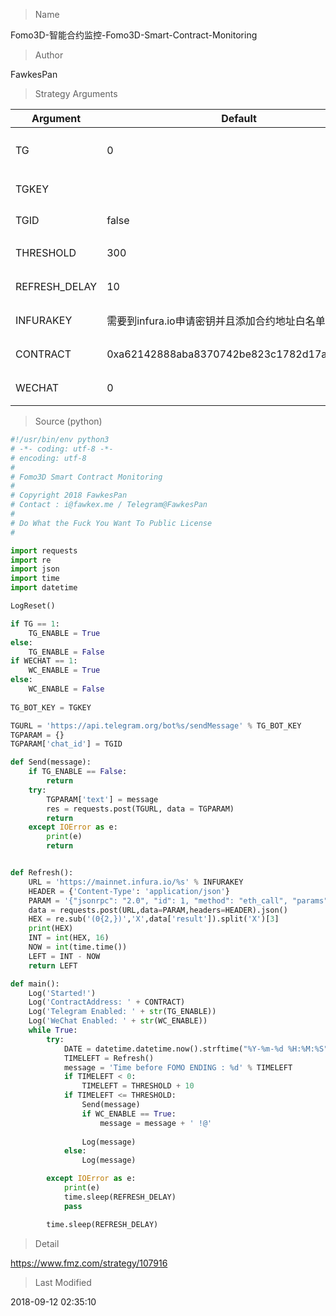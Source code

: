
> Name

Fomo3D-智能合约监控-Fomo3D-Smart-Contract-Monitoring

> Author

FawkesPan



> Strategy Arguments



|Argument|Default|Description|
|----|----|----|
|TG|0|是否启用 Telegram 机器人: 0|1|
|TGKEY||Telegram 机器人KEY|
|TGID|false|Telegram 会话ID|
|THRESHOLD|300|触发通知阈值|
|REFRESH_DELAY|10|刷新数据间隔|
|INFURAKEY|需要到infura.io申请密钥并且添加合约地址白名单|数据接口密钥|
|CONTRACT|0xa62142888aba8370742be823c1782d17a0389da1|智能合约地址|
|WECHAT|0|启用微信通知: 0|1|


> Source (python)

``` python
#!/usr/bin/env python3
# -*- coding: utf-8 -*-
# encoding: utf-8
# 
# Fomo3D Smart Contract Monitoring
#
# Copyright 2018 FawkesPan
# Contact : i@fawkex.me / Telegram@FawkesPan
#
# Do What the Fuck You Want To Public License
#

import requests
import re
import json
import time
import datetime

LogReset()

if TG == 1:
    TG_ENABLE = True 
else:
    TG_ENABLE = False
if WECHAT == 1:
    WC_ENABLE = True 
else:
    WC_ENABLE = False
    
TG_BOT_KEY = TGKEY

TGURL = 'https://api.telegram.org/bot%s/sendMessage' % TG_BOT_KEY
TGPARAM = {}
TGPARAM['chat_id'] = TGID

def Send(message):
    if TG_ENABLE == False:
        return
    try:
        TGPARAM['text'] = message
        res = requests.post(TGURL, data = TGPARAM)
        return
    except IOError as e:
        print(e)
        return


def Refresh():
    URL = 'https://mainnet.infura.io/%s' % INFURAKEY
    HEADER = {'Content-Type': 'application/json'}
    PARAM = '{"jsonrpc": "2.0", "id": 1, "method": "eth_call", "params": [{"data":"0x747dff42","to":"%s"},"latest"]}' % CONTRACT
    data = requests.post(URL,data=PARAM,headers=HEADER).json()
    HEX = re.sub('(0{2,})','X',data['result']).split('X')[3]
    print(HEX)
    INT = int(HEX, 16)
    NOW = int(time.time())
    LEFT = INT - NOW
    return LEFT

def main():
    Log('Started!')
    Log('ContractAddress: ' + CONTRACT)
    Log('Telegram Enabled: ' + str(TG_ENABLE))
    Log('WeChat Enabled: ' + str(WC_ENABLE))
    while True:
        try:
            DATE = datetime.datetime.now().strftime("%Y-%m-%d %H:%M:%S")
            TIMELEFT = Refresh()
            message = 'Time before FOMO ENDING : %d' % TIMELEFT
            if TIMELEFT < 0:
                TIMELEFT = THRESHOLD + 10
            if TIMELEFT <= THRESHOLD:
                Send(message)
                if WC_ENABLE == True:
                    message = message + ' !@'
                    
                Log(message)
            else:
                Log(message)

        except IOError as e:
            print(e)
            time.sleep(REFRESH_DELAY)
            pass

        time.sleep(REFRESH_DELAY)

```

> Detail

https://www.fmz.com/strategy/107916

> Last Modified

2018-09-12 02:35:10

